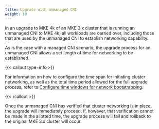 ```yaml
---
title: Upgrade with unmanaged CNI
weight: 10
---
```


In an upgrade to MKE 4k of an MKE 3.x cluster that is running an unmanaged CNI
to MKE 4k, all workloads are carried over, including those that are used by the
unmanaged CNI to establish networking capability.

As is the case with a managed CNI scenario, the upgrade process for an
unmanaged CNI allows a set length of time for networking to be established.

{{< callout type=info >}}

For information on how to configure the time span for initiating cluster
networking, as well as the total time period allowed for the full upgrade
process, refer to [Configure time windows for network
bootstrapping](../../configuration/container-network-interface/unmanaged-cni-providers/configure-time-windows-bootstrapping).

{{< /callout >}}

Once the unmanaged CNI has verified that cluster networking is in place, the
upgrade will immediately proceed. If, however, that verification cannot be made
in the allotted time, the upgrade process will fail and rollback to the
original MKE 3.x cluster will occur.
